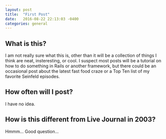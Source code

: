 ```yaml
---
layout: post
title:  "First Post"
date:   2016-08-22 22:13:03 -0400
categories: general
---
```

## What is this?
I am not really sure what this is, other than it will be a collection of things I think are neat, insteresting, or cool.  I suspect most posts will be a tutorial on how to do something in Rails or another framework, but there could be an occasional post about the latest fast food craze or a Top Ten list of my favorite Seinfeld episodes.

## How often will I post?
I have no idea.

## How is this different from Live Journal in 2003?
Hmmm... Good question...
